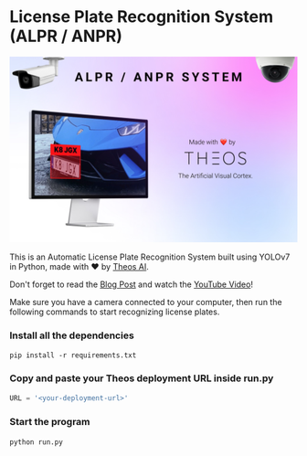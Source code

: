 # License Plate Recognition System (ALPR / ANPR)

![License Plate Recognition System Made by Theos AI](assets/cover.jpg)

This is an Automatic License Plate Recognition System built using YOLOv7 in Python, made with ❤️ by [Theos AI](https://theos.ai).

Don't forget to read the [Blog Post](https://blog.theos.ai/articles/how-to-train-yolov7-on-a-custom-dataset-for-license-plate-recognition-in-python-anpr-alpr-tutorial) and watch the [YouTube Video](https://www.youtube.com/watch?v=GVLUVxTpqG0)!

Make sure you have a camera connected to your computer, then run the following commands to start recognizing license plates.

### Install all the dependencies

```
pip install -r requirements.txt
```

### Copy and paste your Theos deployment URL inside run.py

``` python
URL = '<your-deployment-url>'
```

### Start the program

```
python run.py
```